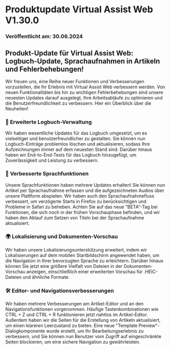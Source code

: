 # Produktupdate Virtual Assist Web V1.30.0

### Veröffentlicht am: 30.06.2024

## Produkt-Update für Virtual Assist Web: Logbuch-Update, Sprachaufnahmen in Artikeln und Fehlerbehebungen!

Wir freuen uns, eine Reihe neuer Funktionen und Verbesserungen vorzustellen, die Ihr Erlebnis mit Virtual Assist Web verbessern werden. Von neuen Funktionalitäten bis hin zu wichtigen Fehlerbehebungen sind unsere neuesten Updates darauf ausgelegt, Ihre Arbeitsabläufe zu optimieren und die Benutzerfreundlichkeit zu verbessern. Hier ein Überblick über die Neuheiten!

### 📜 **Erweiterte Logbuch-Verwaltung**

Wir haben wesentliche Updates für das Logbuch umgesetzt, um es vielseitiger und benutzerfreundlicher zu gestalten. Sie können nun Logbuch-Einträge problemlos löschen und aktualisieren, sodass Ihre Aufzeichnungen immer auf dem neuesten Stand sind. Darüber hinaus haben wir End-to-End-Tests für das Logbuch hinzugefügt, um Zuverlässigkeit und Leistung zu verbessern.

### 🎤 **Verbesserte Sprachfunktionen**

Unsere Sprachfunktionen haben mehrere Updates erhalten! Sie können nun Artikel per Sprachaufnahme erfassen und die aufgezeichneten Audios über unsere Plattform abspielen. Wir haben auch den Sprachaufnahmefluss verbessert, um verzögerte Starts in Firefox zu berücksichtigen und Probleme in Safari zu beheben. Achten Sie auf das neue "BETA"-Tag bei Funktionen, die sich noch in der frühen Vorschauphase befinden, und wir haben den Ablauf zum Setzen von Titeln bei der Sprachaufnahme aktualisiert.

### 🌍 **Lokalisierung und Dokumenten-Vorschau**

Wir haben unsere Lokalisierungsunterstützung erweitert, indem wir Lokalisierungen auf dem mobilen Startbildschirm angewendet haben, um die Navigation in Ihrer bevorzugten Sprache zu erleichtern. Darüber hinaus können Sie jetzt eine größere Vielfalt von Dateien in der Dokumenten-Vorschau anzeigen, einschließlich einer erweiterten Vorschau für .HEIC-Dateien und ähnliche Formate.

### 🛠️ **Editor- und Navigationsverbesserungen**

Wir haben mehrere Verbesserungen am Artikel-Editor und an den Navigationsfunktionen vorgenommen. Häufige Tastenkombinationen wie CTRL + Z und CTRL + R funktionieren jetzt nahtlos im Artikel-Editor. Außerdem haben wir die Seiten für die Erstellung von Artikeln aktualisiert, um einen klareren Leerzustand zu bieten. Eine neue "Template Preview"-Dialogkomponente wurde erstellt, um Ihr Bearbeitungserlebnis zu verbessern, und Sie können nun Benutzer vom Zugriff auf eingeschränkte Seiten blockieren, um eine sichere Navigation zu gewährleisten.
